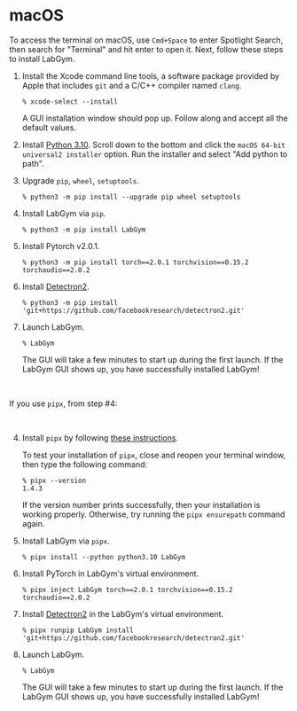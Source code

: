 # macOS

To access the terminal on macOS, use `Cmd+Space` to enter Spotlight Search,
then search for "Terminal" and hit enter to open it. Next, follow these steps
to install LabGym.

1. Install the Xcode command line tools, a software package provided by
   Apple that includes `git` and a C/C++ compiler named `clang`.

   ```console
   % xcode-select --install
   ```
   A GUI installation window should pop up. Follow along and accept all
   the default values. 

2. Install [Python 3.10][]. Scroll down to the bottom and click the `macOS 64-bit universal2 installer` option. Run the installer and select "Add python to path".

3. Upgrade `pip`, `wheel`, `setuptools`.

   ```console
   % python3 -m pip install --upgrade pip wheel setuptools
   ```

4. Install LabGym via `pip`.
 
   ```console
   % python3 -m pip install LabGym
   ```

5. Install Pytorch v2.0.1.

   ```console
   % python3 -m pip install torch==2.0.1 torchvision==0.15.2 torchaudio==2.0.2
   ```

6. Install [Detectron2][].

   ```console
   % python3 -m pip install 'git+https://github.com/facebookresearch/detectron2.git'
   ```

7. Launch LabGym.

   ```console
   % LabGym
   ```

   The GUI will take a few minutes to start up during the first launch. If the 
   LabGym GUI shows up, you have successfully installed LabGym!

&nbsp;

If you use `pipx`, from step #4:

&nbsp;
   
4. Install `pipx` by following 
   [these instructions](https://pipx.pypa.io/stable/installation/).

   To test your installation of `pipx`, close and reopen your terminal window,
   then type the following command:

   ```console
   % pipx --version
   1.4.3
   ```
   If the version number prints successfully, then your installation is working
   properly. Otherwise, try running the `pipx ensurepath` command again.

5. Install LabGym via `pipx`.

   ```console
   % pipx install --python python3.10 LabGym
   ```

6. Install PyTorch in LabGym's virtual environment.

   ```console
   % pipx inject LabGym torch==2.0.1 torchvision==0.15.2 torchaudio==2.0.2
   ```

7. Install [Detectron2][] in the LabGym's virtual environment.

   ```console
   % pipx runpip LabGym install 'git+https://github.com/facebookresearch/detectron2.git'
   ```

8. Launch LabGym.

   ```console
   % LabGym
   ```

   The GUI will take a few minutes to start up during the first launch. If the 
   LabGym GUI shows up, you have successfully installed LabGym!

[Python 3.10]: https://www.python.org/downloads/release/python-31011/
[Detectron2]: https://github.com/facebookresearch/detectron2
